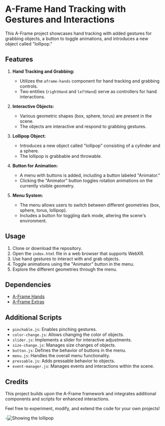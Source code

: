 # A-Frame Hand Tracking with Gestures and Interactions

This A-Frame project showcases hand tracking with added gestures for grabbing objects, a button to toggle animations, and introduces a new object called "lollipop."

## Features

1. **Hand Tracking and Grabbing:**
   - Utilizes the `aframe-hands` component for hand tracking and grabbing controls.
   - Two entities (`rightHand` and `leftHand`) serve as controllers for hand interactions.

2. **Interactive Objects:**
   - Various geometric shapes (box, sphere, torus) are present in the scene.
   - The objects are interactive and respond to grabbing gestures.

3. **Lollipop Object:**
   - Introduces a new object called "lollipop" consisting of a cylinder and a sphere.
   - The lollipop is grabbable and throwable.

4. **Button for Animation:**
   - A menu with buttons is added, including a button labeled "Animator."
   - Clicking the "Animator" button toggles rotation animations on the currently visible geometry.

5. **Menu System:**
   - The menu allows users to switch between different geometries (box, sphere, torus, lollipop).
   - Includes a button for toggling dark mode, altering the scene's environment.

## Usage

1. Clone or download the repository.
2. Open the `index.html` file in a web browser that supports WebXR.
3. Use hand gestures to interact with and grab objects.
4. Toggle animations using the "Animator" button in the menu.
5. Explore the different geometries through the menu.

## Dependencies

- [A-Frame Hands](https://github.com/donmccurdy/aframe-hands)
- [A-Frame Extras](https://github.com/n5ro/aframe-extras)

## Additional Scripts

- `pinchable.js`: Enables pinching gestures.
- `color-change.js`: Allows changing the color of objects.
- `slider.js`: Implements a slider for interactive adjustments.
- `size-change.js`: Manages size changes of objects.
- `button.js`: Defines the behavior of buttons in the menu.
- `menu.js`: Handles the overall menu functionality.
- `pressable.js`: Adds pressable behavior to objects.
- `event-manager.js`: Manages events and interactions within the scene.

## Credits

This project builds upon the A-Frame framework and integrates additional components and scripts for enhanced interactions.

Feel free to experiment, modify, and extend the code for your own projects!

-<image src="aframe-master\lollipop.png" alt="Showing the lollipop">
